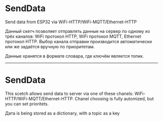 # SendData
Send data from ESP32 via WiFi-HTTP/WiFi-MQTT/Ethernet-HTTP

Данный скетч позволяет отправлять данные на сервер по одному из трёх каналов: WiFi протокол HTTP, WiFi протокол MQTT, Ethernet протокол HTTP.
Выбор канала отправки производится автоматически или же задаётся вручную по приоритетам.

Данные хранятся в формате словара, где ключём является топик.
*******************************
# SendData
This scetch allows send data to server via one of these chanels: WiFi-HTTP/WiFi-MQTT/Ethernet-HTTP. Chanel choosing is fully automized, but you can set prioritets.

Дата is being stored as a dictionary, with a topic as a key
